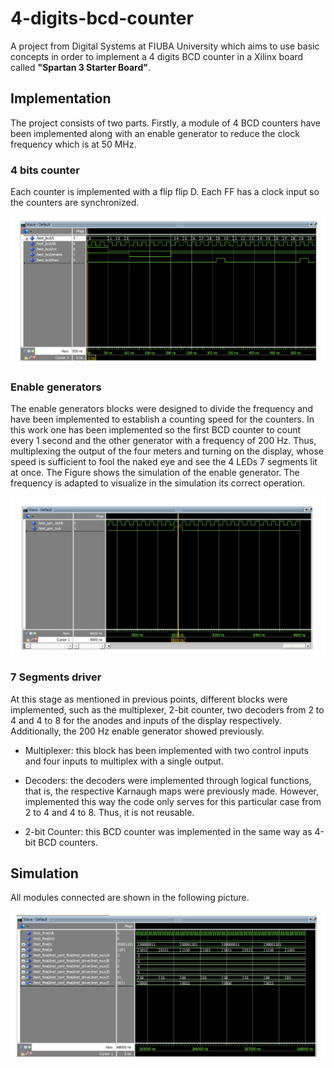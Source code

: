 # 4-digits-bcd-counter

A project from Digital Systems at FIUBA University which aims to use basic concepts in order to implement a 4 digits BCD counter
in a Xilinx board called __"Spartan 3 Starter Board"__.

## Implementation

The project consists of two parts.
Firstly, a module of 4 BCD counters have been implemented along with
an enable generator to reduce the clock frequency which is at 50 MHz.

### 4 bits counter

Each counter is implemented with a flip flip D. 
Each FF has a clock input so the counters are synchronized.

![BCD 4 Bits](images/bcd-4bits.png)

### Enable generators

The enable generators blocks were designed to divide the frequency and have been implemented to establish a counting speed for the counters.
In this work one has been implemented so the first BCD counter to count every 1 second and the other generator with a frequency of 200 Hz. Thus, multiplexing the output of the four meters and turning on the display, whose speed is sufficient to fool the naked eye and see the 4 LEDs 7 segments lit at once.
The Figure shows the simulation of the enable generator.
The frequency is adapted to visualize in the simulation its correct operation.

![Enable generator](images/enable-gen.png)

### 7 Segments driver

At this stage as mentioned in previous points, different blocks were implemented, such as the multiplexer, 2-bit counter, two decoders from 2 to 4 and 4 to 8 for the anodes and inputs of the display respectively.
Additionally, the 200 Hz enable generator showed previously.

- Multiplexer: this block has been implemented with two control inputs and four inputs to multiplex with a single output.

- Decoders: the decoders were implemented through logical functions, that is, the respective Karnaugh maps were previously made. 
However, implemented this way the code only serves for this particular case from 2 to 4 and 4 to 8.
Thus, it is not reusable.

- 2-bit Counter: this BCD counter was implemented in the same way as 4-bit BCD counters.

## Simulation

All modules connected are shown in the following picture.

![4 Digits Counter](images/4-digits-counter.png)